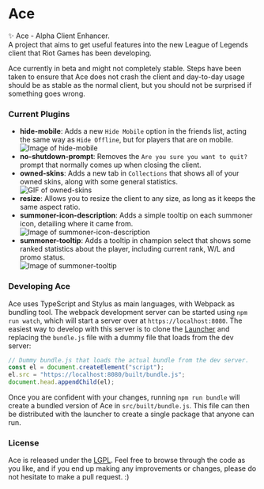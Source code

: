 # Ace

:sparkles: Ace - Alpha Client Enhancer.  
A project that aims to get useful features into the new League of Legends client that Riot Games has been developing.  

Ace currently in beta and might not completely stable. Steps have been taken to ensure that Ace does not crash the client and day-to-day usage should be as stable as the normal client, but you should not be surprised if something goes wrong.

### Current Plugins

- **hide-mobile**: Adds a new `Hide Mobile` option in the friends list, acting the same way as `Hide Offline`, but for players that are on mobile.  
![Image of hide-mobile](http://i.imgur.com/ei5ei2V.png)
- **no-shutdown-prompt**: Removes the `Are you sure you want to quit?` prompt that normally comes up when closing the client.
- **owned-skins**: Adds a new tab in `Collections` that shows all of your owned skins, along with some general statistics.  
![GIF of owned-skins](https://thumbs.gfycat.com/AgedSlowDiamondbackrattlesnake-size_restricted.gif)
- **resize**: Allows you to resize the client to any size, as long as it keeps the same aspect ratio.
- **summoner-icon-description**: Adds a simple tooltip on each summoner icon, detailing where it came from.  
![Image of summoner-icon-description](http://i.imgur.com/f2S0tYX.png)
- **summoner-tooltip**: Adds a tooltip in champion select that shows some ranked statistics about the player, including current rank, W/L and promo status.  
![Image of summoner-tooltip](http://i.imgur.com/dA5Sedw.png)

### Developing Ace

Ace uses TypeScript and Stylus as main languages, with Webpack as bundling tool. The webpack development server can be started using `npm run watch`, which will start a server over at `https://localhost:8080`. The easiest way to develop with this server is to clone the [Launcher](http://github.com/ace-lol/launcher) and replacing the `bundle.js` file with a dummy file that loads from the dev server:
```javascript
// Dummy bundle.js that loads the actual bundle from the dev server.
const el = document.createElement("script");
el.src = "https://localhost:8080/built/bundle.js";
document.head.appendChild(el);
```

Once you are confident with your changes, running `npm run bundle` will create a bundled version of Ace in `src/built/bundle.js`. This file can then be distributed with the launcher to create a single package that anyone can run.

### License

Ace is released under the [LGPL](https://www.gnu.org/licenses/old-licenses/lgpl-2.1.en.html). Feel free to browse through the code as you like, and if you end up making any improvements or changes, please do not hesitate to make a pull request. :)
